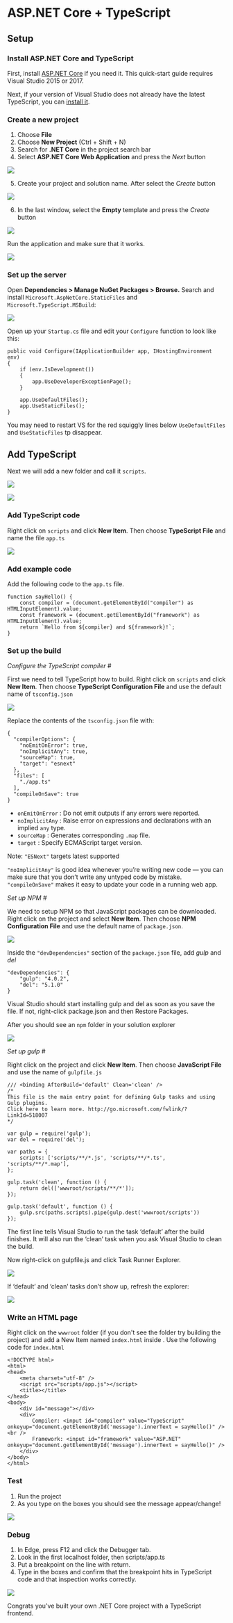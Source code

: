 # ASP.NET Core + TypeScript

## Setup 
### Install ASP.NET Core and TypeScript 
First, install [ASP.NET Core](https://dotnet.microsoft.com/apps/aspnet) if you need it. This quick-start guide requires Visual Studio 2015 or 2017.

Next, if your version of Visual Studio does not already have the latest TypeScript, you can [install it](https://www.typescriptlang.org/index.html#download-links).

### Create a new project 
1. Choose **File**
2. Choose **New Project** (Ctrl + Shift + N)
3. Search for **.NET Core** in the project search bar
4. Select **ASP.NET Core Web Application** and press the *Next* button

![](../../assets/images/tutorials/aspnet/createwebapp.png)

5. Create your project and solution name. After select the *Create* button

![](../../assets/images/tutorials/aspnet/namewebapp.png)

6. In the last window, select the **Empty** template and press the *Create* button

![](../../assets/images/tutorials/aspnet/emptytemplate.png)

Run the application and make sure that it works.

![](../../assets/images/tutorials/aspnet/workingsite.png)

### Set up the server 
Open **Dependencies > Manage NuGet Packages > Browse.** Search and install `Microsoft.AspNetCore.StaticFiles` and `Microsoft.TypeScript.MSBuild`:

![](../../assets/images/tutorials/aspnet/downloaddependency.png)

Open up your `Startup.cs` file and edit your `Configure` function to look like this:
``` 
public void Configure(IApplicationBuilder app, IHostingEnvironment env)
{
    if (env.IsDevelopment())
    {
        app.UseDeveloperExceptionPage();
    }

    app.UseDefaultFiles();
    app.UseStaticFiles();
}
```

You may need to restart VS for the red squiggly lines below `UseDefaultFiles` and `UseStaticFiles` tp disappear.

## Add TypeScript 
Next we will add a new folder and call it `scripts`.

![](../../assets/images/tutorials/aspnet/newfolder.png)

![](../../assets/images/tutorials/aspnet/scripts.png)

### Add TypeScript code 

Right click on `scripts` and click **New Item**. Then choose **TypeScript File** and name the file `app.ts`

![](../../assets/images/tutorials/aspnet/tsfile.png)

### Add example code 

Add the following code to the `app.ts` file.

```
function sayHello() {
    const compiler = (document.getElementById("compiler") as HTMLInputElement).value;
    const framework = (document.getElementById("framework") as HTMLInputElement).value;
    return `Hello from ${compiler} and ${framework}!`;
}
```
### Set up the build 

*Configure the TypeScript compiler* #

First we need to tell TypeScript how to build. Right click on `scripts` and click **New Item**. Then choose **TypeScript Configuration File** and use the default name of `tsconfig.json`

![](../../assets/images/tutorials/aspnet/tsconfig.png)

Replace the contents of the `tsconfig.json` file with:
```
{
  "compilerOptions": {
    "noEmitOnError": true,
    "noImplicitAny": true,
    "sourceMap": true,
    "target": "esnext"
  },
  "files": [
    "./app.ts"
  ],
  "compileOnSave": true
}
```
* `onEmitOnError` : Do not emit outputs if any errors were reported.
* `noImplicitAny` : Raise error on expressions and declarations with an implied `any` type.
* `sourceMap` : Generates corresponding `.map` file.
* `target` : Specify ECMAScript target version. 

Note: `"ESNext"` targets latest supported 

`"noImplicitAny"` is good idea whenever you’re writing new code — you can make sure that you don’t write any untyped code by mistake. `"compileOnSave"` makes it easy to update your code in a running web app.

*Set up NPM* #

We need to setup NPM so that JavaScript packages can be downloaded. Right click on the project and select **New Item**. Then choose **NPM Configuration File** and use the default name of `package.json`.

![](../../assets/images/tutorials/aspnet/packagejson.png)

Inside the `"devDependencies"` section of the `package.json` file, add *gulp* and *del*

```
"devDependencies": {
    "gulp": "4.0.2",
    "del": "5.1.0"
}
```

Visual Studio should start installing gulp and del as soon as you save the file. If not, right-click package.json and then Restore Packages.

After you should see an `npm` folder in your solution explorer

![](../../assets/images/tutorials/aspnet/npm.png)

*Set up gulp* #

Right click on the project and click **New Item**. Then choose **JavaScript File** and use the name of `gulpfile.js`

```
/// <binding AfterBuild='default' Clean='clean' />
/*
This file is the main entry point for defining Gulp tasks and using Gulp plugins.
Click here to learn more. http://go.microsoft.com/fwlink/?LinkId=518007
*/

var gulp = require('gulp');
var del = require('del');

var paths = {
    scripts: ['scripts/**/*.js', 'scripts/**/*.ts', 'scripts/**/*.map'],
};

gulp.task('clean', function () {
    return del(['wwwroot/scripts/**/*']);
});

gulp.task('default', function () {
    gulp.src(paths.scripts).pipe(gulp.dest('wwwroot/scripts'))
});
```
The first line tells Visual Studio to run the task ‘default’ after the build finishes. It will also run the ‘clean’ task when you ask Visual Studio to clean the build.

Now right-click on gulpfile.js and click Task Runner Explorer. 

![](../../assets/images/tutorials/aspnet/taskrunner.png)

If ‘default’ and ‘clean’ tasks don’t show up, refresh the explorer:

![](../../assets/images/tutorials/aspnet/taskrunnerrefresh.png)

### Write an HTML page 

Right click on the `wwwroot` folder (if you don't see the folder try building the project) and add a New Item named `index.html` inside . Use the following code for `index.html `

```
<!DOCTYPE html>
<html>
<head>
    <meta charset="utf-8" />
    <script src="scripts/app.js"></script>
    <title></title>
</head>
<body>
    <div id="message"></div>
    <div>
        Compiler: <input id="compiler" value="TypeScript" onkeyup="document.getElementById('message').innerText = sayHello()" /><br />
        Framework: <input id="framework" value="ASP.NET" onkeyup="document.getElementById('message').innerText = sayHello()" />
    </div>
</body>
</html>
```

### Test 

1. Run the project
2. As you type on the boxes you should see the message appear/change!

![](https://media.giphy.com/media/U3mTibRAx34DG3zhAN/giphy.gif)

### Debug

1. In Edge, press F12 and click the Debugger tab.
2. Look in the first localhost folder, then scripts/app.ts
3. Put a breakpoint on the line with return.
4. Type in the boxes and confirm that the breakpoint hits in TypeScript code and that inspection works correctly.

![](../../assets/images/tutorials/aspnet/debugger.png)

Congrats you've built your own .NET Core project with a TypeScript frontend.


